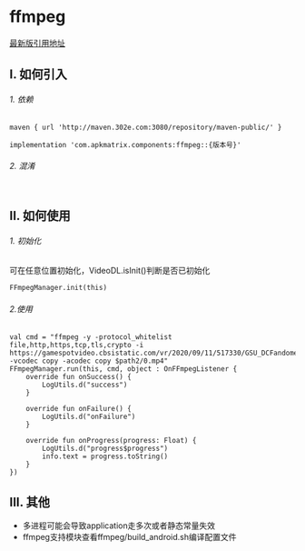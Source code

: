 # ffmpeg

[最新版引用地址](http://maven.302e.com:3080/#browse/browse:maven-snapshots:com%2Fapkmatrix%2Fcomponents%2Fffmpeg)

## I. 如何引入
###### 1. 依赖
```
maven { url 'http://maven.302e.com:3080/repository/maven-public/' }

implementation 'com.apkmatrix.components:ffmpeg::{版本号}'
```
###### 2. 混淆
```
```
## II. 如何使用
###### 1. 初始化
可在任意位置初始化，VideoDL.isInit()判断是否已初始化
```
FFmpegManager.init(this)
```
###### 2.使用
```
val cmd = "ffmpeg -y -protocol_whitelist file,http,https,tcp,tls,crypto -i https://gamespotvideo.cbsistatic.com/vr/2020/09/11/517330/GSU_DCFandome2020_DoomPatrol_v2_8000.m3u8 -vcodec copy -acodec copy $path2/0.mp4"
FFmpegManager.run(this, cmd, object : OnFFmpegListener {
    override fun onSuccess() {
        LogUtils.d("success")
    }

    override fun onFailure() {
        LogUtils.d("onFailure")
    }

    override fun onProgress(progress: Float) {
        LogUtils.d("progress$progress")
        info.text = progress.toString()
    }
})
```
## III. 其他
- 多进程可能会导致application走多次或者静态常量失效
- ffmpeg支持模块查看ffmpeg/build_android.sh编译配置文件